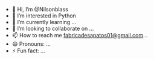 - 👋 Hi, I’m @Nilsonblass
- 👀 I’m interested in Python 
- 🌱 I’m currently learning ...
- 💞️ I’m looking to collaborate on ...
- 📫 How to reach me fabricadesapatos01@gmail.com...
- 😄 Pronouns: ...
- ⚡ Fun fact: ...

<!---
Nilsonblass/Nilsonblass is a ✨ special ✨ repository because its `README.md` (this file) appears on your GitHub profile.
You can click the Preview link to take a look at your changes.
--->
